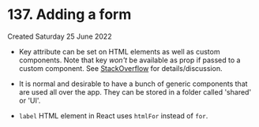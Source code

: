# 137. Adding a form
Created Saturday 25 June 2022

* Key attribute can be set on HTML elements as well as custom components. Note that key *won't* be available as prop if passed to a custom component. See [StackOverflow](https://stackoverflow.com/questions/30465651/passing-keys-to-children-in-react-js#comment-49012941) for details/discussion.

- It is normal and desirable to have a bunch of generic components that are used all over the app. They can be stored in a folder called 'shared' or 'UI'.

- `label` HTML element in React uses `htmlFor` instead of `for`.